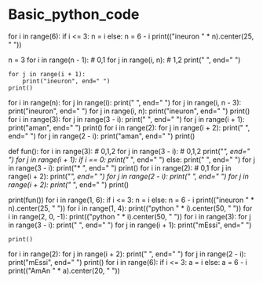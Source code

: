 # Basic_python_code
for i in range(6):
    if i <= 3:
        n = i
    else:
        n = 6 - i
    print(("ineuron " * n).center(25, " "))

n = 3
for i in range(n - 1):  # 0,1
    for j in range(i, n):  # 1,2
        print(" ", end=" ")

    for j in range(i + 1):
        print("ineuron", end=" ")
    print()
for i in range(n):
    for j in range(i):
        print(" ", end=" ")
    for j in range(i, n - 3):
        print("ineuron", end=" ")
    for j in range(i, n):
        print("ineuron", end=" ")
    print()
for i in range(3):
    for j in range(3 - i):
        print(" ", end=" ")
    for j in range(i + 1):
        print("aman", end=" ")
    print()
for i in range(2):
    for j in range(i + 2):
        print(" ", end=" ")
    for j in range(2 - i):
        print("aman", end=" ")
    print()


def fun():
    for i in range(3):  # 0,1,2
        for j in range(3 - i):  # 0,1,2
            print("*", end=" ")
        for j in range(i + 1):
            if i == 0:
                print("*   ", end=" ")
            else:
                print("    ", end=" ")
        for j in range(3 - i):
            print("* ", end=" ")
        print()
    for i in range(2):  # 0,1
        for j in range(i + 2):
            print("*", end=" ")
        for j in range(2 - i):
            print("    ", end=" ")
        for j in range(i + 2):
            print("* ", end=" ")
        print()


print(fun())
for i in range(1, 6):
    if i <= 3:
        n = i
    else:
        n = 6 - i
    print(("ineuron " * n).center(25, " "))
for i in range(1, 4):
    print(("python " * i).center(50, " "))
for i in range(2, 0, -1):
    print(("python " * i).center(50, " "))
for i in range(3):
    for j in range(3 - i):
        print(" ", end=" ")
    for j in range(i + 1):
        print("mEssi", end=" ")

    print()
for i in range(2):
    for j in range(i + 2):
        print(" ", end=" ")
    for j in range(2 - i):
        print("mEssi", end=" ")
    print()
for i in range(6):
    if i <= 3:
        a = i
    else:
        a = 6 - i
    print(("AmAn " * a).center(20, " "))















